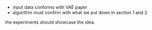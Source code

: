 * input data conforms with VAE paper
* algorithm must confirm with what we put down in section 1 and 2



the experiments should showcase the idea.